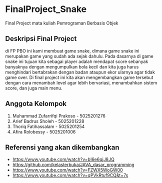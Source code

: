 # FinalProject_Snake
Final Project mata kuliah Pemrograman Berbasis Objek <br/>

## Deskripsi Final Project
di FP PBO ini kami membuat game snake, dimana game snake ini merupakan game yang sudah ada sejak dahulu. Pada dasarnya di game snake ini tujuan kita sebagai player adalah mendapat score sebanyak banyaknya dengan mengumpulkan bola kecil dan kita juga harus menghindari bertabrakan dengan badan ataupun ekor ularnya agar tidak game over. Di final project ini kita akan mengembangkan game tersebut dengan cara menambah level agar lebih bervariasi, menambahkan sistem score, dan juga main menu.<br/>

## Anggota Kelompok
1. Muhammad Zufarrifqi Prakoso - 5025201276
2. Arief Badrus Sholeh - 5025201228
3. Thoriq Fatihassalam - 5025201254
4. Afira Rolobessy - 5025201006<br/>

## Referensi yang akan dikembangkan
* https://www.youtube.com/watch?v=bI6e6qjJ8JQ
* https://github.com/kelasterbuka/JAVA_dasar_programming
* https://www.youtube.com/watch?v=FZWX5WoGW00
* https://www.youtube.com/watch?v=qPVkRtuf9CQ&t=7s
